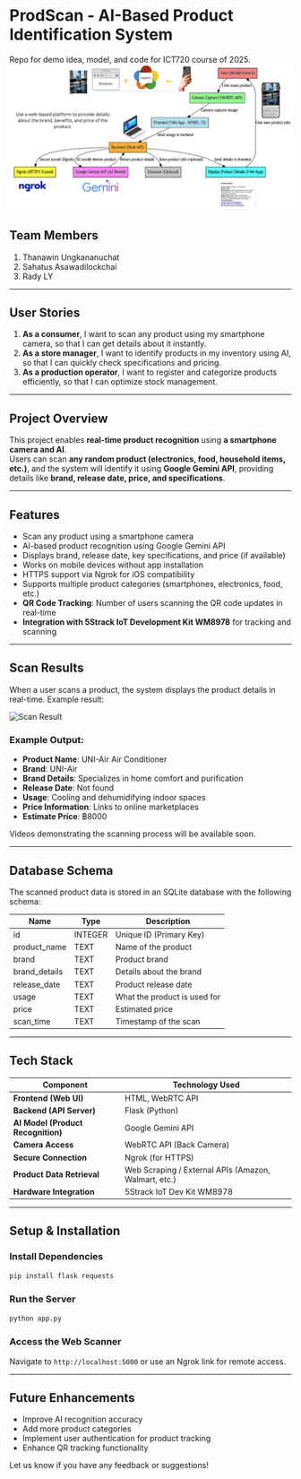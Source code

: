 # ProdScan - AI-Based Product Identification System

Repo for demo idea, model, and code for ICT720 course of 2025.
![Product Flowchart](image/Product.png)

## Team Members
1. Thanawin Ungkananuchat  
2. Sahatus Asawadilockchai  
3. Rady LY  

---

## **User Stories**
1. **As a consumer**, I want to scan any product using my smartphone camera, so that I can get details about it instantly.
2. **As a store manager**, I want to identify products in my inventory using AI, so that I can quickly check specifications and pricing.
3. **As a production operator**, I want to register and categorize products efficiently, so that I can optimize stock management.

---

## **Project Overview**
This project enables **real-time product recognition** using **a smartphone camera and AI**.  
Users can scan **any random product (electronics, food, household items, etc.)**, and the system will identify it using **Google Gemini API**, providing details like **brand, release date, price, and specifications**.

---

## **Features**
- Scan any product using a smartphone camera
- AI-based product recognition using Google Gemini API
- Displays brand, release date, key specifications, and price (if available)
- Works on mobile devices without app installation
- HTTPS support via Ngrok for iOS compatibility
- Supports multiple product categories (smartphones, electronics, food, etc.)
- **QR Code Tracking**: Number of users scanning the QR code updates in real-time
- **Integration with 5Strack IoT Development Kit WM8978** for tracking and scanning

---

## **Scan Results**
When a user scans a product, the system displays the product details in real-time. Example result:

![Scan Result](image/scan_result.png)

### **Example Output:**
- **Product Name**: UNI-Air Air Conditioner
- **Brand**: UNI-Air
- **Brand Details**: Specializes in home comfort and purification
- **Release Date**: Not found
- **Usage**: Cooling and dehumidifying indoor spaces
- **Price Information**: Links to online marketplaces
- **Estimate Price**: ฿8000

Videos demonstrating the scanning process will be available soon.

---

## **Database Schema**
The scanned product data is stored in an SQLite database with the following schema:

| Name            | Type    | Description |
|----------------|---------|-------------|
| id             | INTEGER | Unique ID (Primary Key) |
| product_name   | TEXT    | Name of the product |
| brand          | TEXT    | Product brand |
| brand_details  | TEXT    | Details about the brand |
| release_date   | TEXT    | Product release date |
| usage          | TEXT    | What the product is used for |
| price          | TEXT    | Estimated price |
| scan_time      | TEXT    | Timestamp of the scan |

---

## **Tech Stack**

| Component  | Technology Used |
|------------|----------------|
| **Frontend (Web UI)** | HTML, WebRTC API |
| **Backend (API Server)** | Flask (Python) |
| **AI Model (Product Recognition)** | Google Gemini API |
| **Camera Access** | WebRTC API (Back Camera) |
| **Secure Connection** | Ngrok (for HTTPS) |
| **Product Data Retrieval** | Web Scraping / External APIs (Amazon, Walmart, etc.) |
| **Hardware Integration** | 5Strack IoT Dev Kit WM8978 |

---

## **Setup & Installation**

### **Install Dependencies**
```bash
pip install flask requests
```

### **Run the Server**
```bash
python app.py
```

### **Access the Web Scanner**
Navigate to `http://localhost:5000` or use an Ngrok link for remote access.

---

## **Future Enhancements**
- Improve AI recognition accuracy
- Add more product categories
- Implement user authentication for product tracking
- Enhance QR tracking functionality

Let us know if you have any feedback or suggestions!
